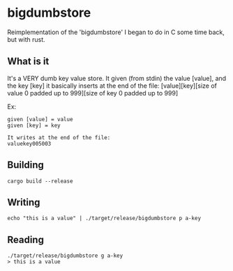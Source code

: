 # bigdumbstore
Reimplementation of the 'bigdumbstore' I began to do in C some time back, but with rust.

## What is it
It's a VERY dumb key value store. It given (from stdin) the value [value], and the key [key] it basically inserts at the end of the file:
[value][key][size of value 0 padded up to 999][size of key 0 padded up to 999]

Ex:

```
given [value] = value
given [key] = key

It writes at the end of the file:
valuekey005003
```

## Building

```
cargo build --release
```

## Writing

```
echo "this is a value" | ./target/release/bigdumbstore p a-key
```

## Reading

```
./target/release/bigdumbstore g a-key
> this is a value
```
